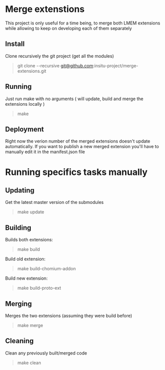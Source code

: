 # Merge extenstions

This project is only useful for a time being, to merge both LMEM extensions
while allowing to keep on developing each of them separately

## Install

Clone recursively the git project (get all the modules)
> git clone --recursive git@github.com:insitu-project/merge-extensions.git

## Running

Just run make with no arguments ( will update, build and merge the extensions locally )
> make

## Deployment

Right now the verion number of the merged extensions doesn't update automatically.
If you want to publish a new merged extension you'll have to manually edit it in the
manifest.json file


# Running specifics tasks manually

## Updating

Get the latest master version of the submodules
> make update

## Building

Builds both extensions:
> make build

Build old extension:
> make build-chomium-addon

Build new extension:
> make build-proto-ext

## Merging

Merges the two extensions (assuming they were build before)
> make merge

## Cleaning

Clean any previously built/merged code
> make clean
